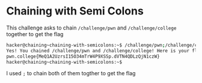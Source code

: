 # Chaining with Semi Colons
This challenge asks to chain `/challenge/pwn` and `/challenge/college` together to get the flag
```bash
hacker@chaining~chaining-with-semicolons:~$ /challenge/pwn;/challenge/college
Yes! You chained /challenge/pwn and /challenge/college! Here is your flag:
pwn.college{MeQ1A2UzrsI15O34mTrW4P9XSSp.dVTN4QDLzQjN1czW}
hacker@chaining~chaining-with-semicolons:~$
```
I used `;` to chain both of them togther to get the flag
